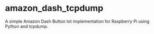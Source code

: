 # amazon_dash_tcpdump
A simple Amazon Dash Button Iot implementation for Raspberry Pi using Python and tcpdump.
